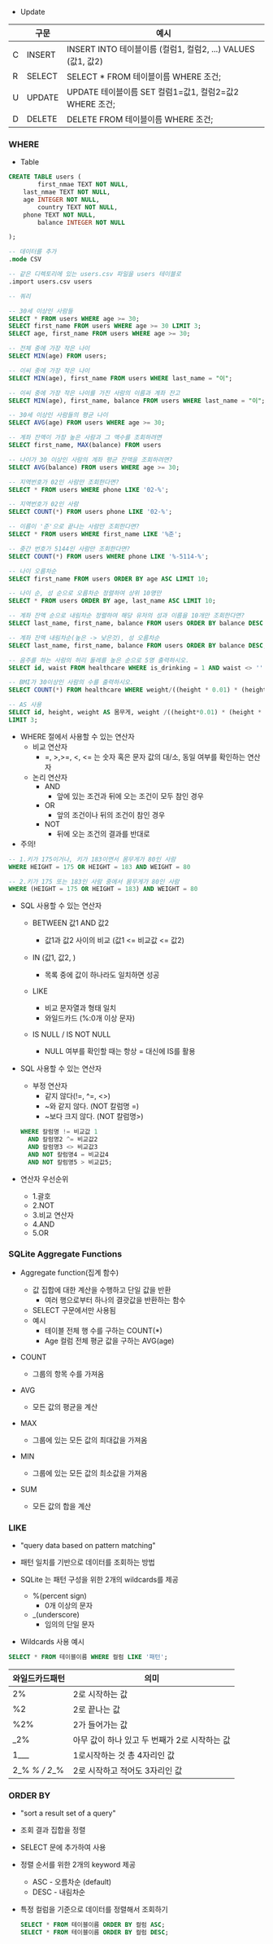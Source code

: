 - Update

|      | 구문   | 예시                                                         |
| ---- | ------ | ------------------------------------------------------------ |
| C    | INSERT | INSERT INTO 테이블이름 (컬럼1, 컬럼2, ...)  VALUES (값1, 값2) |
| R    | SELECT | SELECT * FROM 테이블이름 WHERE 조건;                         |
| U    | UPDATE | UPDATE 테이블이름 SET 컬럼1=값1, 컬럼2=값2 WHERE 조건;       |
| D    | DELETE | DELETE FROM 테이블이름 WHERE 조건;                           |



### WHERE

- Table 

```sql
CREATE TABLE users (
		first_nmae TEXT NOT NULL,
  	last_nmae TEXT NOT NULL,
  	age INTEGER NOT NULL,
		country TEXT NOT NULL,
  	phone TEXT NOT NULL,
		balance INTEGER NOT NULL

);

-- 데이터를 추가
.mode CSV

-- 같은 디렉토리에 있는 users.csv 파일을 users 테이블로
.import users.csv users

-- 쿼리

-- 30세 이상인 사람들
SELECT * FROM users WHERE age >= 30;
SELECT first_name FROM users WHERE age >= 30 LIMIT 3;
SELECT age, first_name FROM users WHERE age >= 30;

-- 전체 중에 가장 작은 나이
SELECT MIN(age) FROM users;

-- 이씨 중에 가장 작은 나이
SELECT MIN(age), first_name FROM users WHERE last_name = "이";

-- 이씨 중에 가장 작은 나이를 가진 사람의 이름과 계좌 잔고
SELECT MIN(age), first_name, balance FROM users WHERE last_name = "이";

-- 30세 이상인 사람들의 평균 나이
SELECT AVG(age) FROM users WHERE age >= 30;

-- 계좌 잔액이 가장 높은 사람과 그 액수를 조회하려면 
SELECT first_name, MAX(balance) FROM users

-- 나이가 30 이상인 사람의 계좌 평균 잔액을 조회하려면?
SELECT AVG(balance) FROM users WHERE age >= 30;

-- 지역번호가 02인 사람만 조회한다면?
SELECT * FROM users WHERE phone LIKE '02-%';

-- 지역번호가 02인 사람
SELECT COUNT(*) FROM users phone LIKE '02-%';

-- 이름이 '준'으로 끝나는 사람만 조회한다면?
SELECT * FROM users WHERE first_name LIKE '%준';

-- 중간 번호가 5144인 사람만 조회한다면?
SELECT COUNT(*) FROM users WHERE phone LIKE '%-5114-%';

-- 나이 오름차순
SELECT first_name FROM users ORDER BY age ASC LIMIT 10;

-- 나이 순, 성 순으로 오름차순 정렬하여 상위 10명만
SELECT * FROM users ORDER BY age, last_name ASC LIMIT 10;

-- 계좌 잔액 순으로 내림차순 정렬하여 해당 유저의 성과 이름을 10개만 조회한다면?
SELECT last_name, first_name, balance FROM users ORDER BY balance DESC LIMIT 10;

-- 계좌 잔액 내림차순(높은 -> 낮은것), 성 오름차순
SELECT last_name, first_name, balance FROM users ORDER BY balance DESC, last_name ASC LIMIT 10;

-- 음주를 하는 사람의 허리 둘레를 높은 순으로 5명 출력하시오.
SELECT id, waist FROM healthcare WHERE is_drinking = 1 AND waist <> '' ORDER BY waist DESC LIMIT 5;

-- BMI가 30이상인 사람의 수를 출력하시오.
SELECT COUNT(*) FROM healthcare WHERE weight/((height * 0.01) * (height * 0.01)) >= 30;

-- AS 사용
SELECT id, height, weight AS 몸무게, weight /((height*0.01) * (height * 0.01)) AS BMI FROM healthcare WHERE BMI >= 30
LIMIT 3;


```

- WHERE 절에서 사용할 수 있는 연산자
  - 비교 연산자 
    - =, >,>=, <, <= 는 숫자 혹은 문자 값의 대/소, 동일 여부를 확인하는 연산자
  - 논리 연산자
    - AND
      - 앞에 있는 조건과 뒤에 오는 조건이 모두 참인 경우
    - OR
      - 앞의 조건이나 뒤의 조건이 참인 경우
    - NOT
      - 뒤에 오는 조건의 결과를 반대로
- 주의!

```sql
-- 1.키가 175이거나, 키가 183이면서 몸무게가 80인 사람
WHERE HEIGHT = 175 OR HEIGHT = 183 AND WEIGHT = 80

-- 2.키가 175 또는 183인 사람 중에서 몸무게가 80인 사람
WHERE (HEIGHT = 175 OR HEIGHT = 183) AND WEIGHT = 80
```

- SQL 사용할 수 있는 연산자

  - BETWEEN 값1 AND 값2
    - 값1과 값2 사이의 비교 (값1 <= 비교값 <= 값2)
  - IN (값1, 값2, )
    - 목록 중에 값이 하나라도 일치하면 성공
  - LIKE
    - 비교 문자열과 형태 일치
    - 와일드카드 (%:0개 이상 문자)

  - IS NULL / IS NOT NULL
    - NULL 여부를 확인할 때는 항상 = 대신에 IS를 활용

- SQL 사용할 수 있는 연산자

  - 부정 연산자
    - 같지 않다(!=, ^=, <>)
    - ~와 같지 않다. (NOT 칼럼명 =)
    - ~보다 크지 않다. (NOT 칼럼명>)

  ```sql
  WHERE 칼럼명 != 비교값 1
  	AND 칼럼명2 ^= 비교값2
  	AND 칼럼명3 <> 비교값3
  	AND NOT 칼럼명4 = 비교값4
  	AND NOT 칼럼명5 > 비교값5;
  ```

  

- 연산자 우선순위

  - 1.괄호
  - 2.NOT
  - 3.비교 연산자
  - 4.AND
  - 5.OR



### SQLite Aggregate Functions

- Aggregate function(집계 함수)
  - 값 집합에 대한 계산을 수행하고 단일 값을 반환
    - 여러 행으로부터 하나의 결괏값을 반환하는 함수
  - SELECT 구문에서만 사용됨
  - 예시
    - 테이블 전체 행 수를 구하는 COUNT(*)
    - Age 컬럼 전체 평균 값을 구하는 AVG(age)



- COUNT
  - 그룹의 항목 수를 가져옴
- AVG
  - 모든 값의 평균을 계산
- MAX
  - 그룹에 있는 모든 값의 최대값을 가져옴
- MIN
  - 그룹에 있는 모든 값의 최소값을 가져옴
- SUM 
  - 모든 값의 합을 계산





### LIKE

- "query data based on pattern matching"
- 패턴 일치를 기반으로 데이터를 조회하는 방법
- SQLite 는 패턴 구성을 위한 2개의 wildcards를 제공
  - %(percent sign)
    - 0개 이상의 문자
  - _(underscore)
    - 임의의 단일 문자

- Wildcards 사용 예시

```sql
SELECT * FROM 테이블이름 WHERE 컬럼 LIKE '패턴';
```

| 와일드카드패턴 | 의미                                          |
| -------------- | --------------------------------------------- |
| 2%             | 2로 시작하는 값                               |
| %2             | 2로 끝나는 값                                 |
| %2%            | 2가 들어가는 값                               |
| _2%            | 아무 값이 하나 있고 두 번째가 2로 시작하는 값 |
| 1___           | 1로시작하는 것 총 4자리인 값                  |
| 2_% _% / 2__%  | 2로 시작하고 적어도 3자리인 값                |



### ORDER BY

- "sort a result set of a query"

- 조회 결과 집합을 정렬

- SELECT 문에 추가하여 사용

- 정렬 순서를 위한 2개의 keyword 제공

  -  ASC - 오름차순 (default)
  - DESC - 내림차순

- 특정 컬럼을 기준으로 데이터를 정렬해서 조회하기

  ```sql
  SELECT * FROM 테이블이름 ORDER BY 컬럼 ASC;
  SELECT * FROM 테이블이름 ORDER BY 컬럼 DESC;
  ```

  